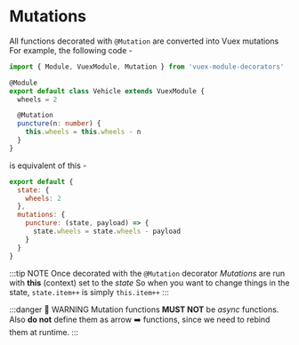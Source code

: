 # Mutations

<sponsor-cb-sidebar/>

All functions decorated with `@Mutation` are converted into Vuex mutations
For example, the following code -

```typescript {7-10}
import { Module, VuexModule, Mutation } from 'vuex-module-decorators'

@Module
export default class Vehicle extends VuexModule {
  wheels = 2

  @Mutation
  puncture(n: number) {
    this.wheels = this.wheels - n
  }
}
```

is equivalent of this -

```js {6-8}
export default {
  state: {
    wheels: 2
  },
  mutations: {
    puncture: (state, payload) => {
      state.wheels = state.wheels - payload
    }
  }
}
```

:::tip NOTE
Once decorated with the `@Mutation` decorator _Mutations_ are run with **this** (context) set to the _state_
So when you want to change things in the state,
`state.item++` is simply `this.item++`
:::

:::danger 🚨 WARNING
Mutation functions **MUST NOT** be _async_ functions.
Also **do not** define them as arrow :arrow_right: functions, since we need to rebind them at runtime.
:::
